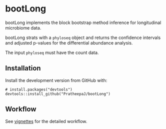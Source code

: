 # bootLong

bootLong implements the block bootstrap method inference for longitudinal microbiome data.

bootLong strats with a `phyloseq` object and returns the confidence intervals and adjusted p-values for the differential abundance analysis. 

The input `phyloseq` must have the count data. 


##  Installation

Install the development version from GitHub with:
```{r}
# install.packages("devtools")
devtools::install_github("PratheepaJ/bootLong")
```

## Workflow
See [vignettes](https://github.com/PratheepaJ/bootLong/blob/master/vignettes/bootLong.Rmd) for the detailed workflow.
